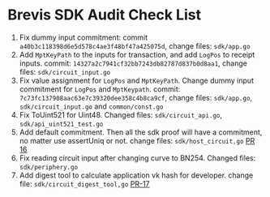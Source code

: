 # Brevis SDK Audit Check List

1. Fix dummy input commitment: commit `a40b3c118398d6e5d578c4ae3f48bf47a425075d`, change files: `sdk/app.go`
2. Add `MptKeyPath` to the inputs for transaction, and add `LogPos` to receipt inputs. commit: `14327a2c7941cf32bb7243db82787d837b0d8aa1`, change files: `sdk/circuit_input.go`
3. Fix value assignment for `LogPos` and `MptKeyPath`. Change dummy input commitment for `LogPos` and `MptKeypath`. commit: `7c73fc137908aac63e7c39320dee358c4b8ca9cf`, change files: `sdk/app.go`, `sdk/circuit_input.go` and `common/const.go`
4. Fix ToUint521 for Uint48. Changed files: `sdk/circuit_api.go`, `sdk/api_uint521_test.go`
5. Add default commitment. Then all the sdk proof will have a commitment, no matter use assertUniq or not. change files: `sdk/host_circuit.go` [PR 16](https://github.com/brevis-network/brevis-sdk/pull/16)
6. Fix reading circuit input after changing curve to BN254. Changed files: `sdk/periphery.go`
7. Add digest tool to calculate application vk hash for developer. change file: `sdk/circuit_digest_tool,go` [PR-17](https://github.com/brevis-network/brevis-sdk/pull/17)